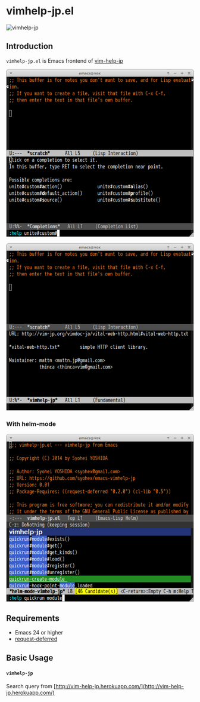 # vimhelp-jp.el

![vimhelp-jp](image/vimhelp-jp.png)


## Introduction
`vimhelp-jp.el` is Emacs frontend of [vim-help-jp](http://vim-help-jp.herokuapp.com/)

![vimhelp-jp1](image/vimhelp-jp1.png)

![vimhelp-jp2](image/vimhelp-jp2.png)

### With helm-mode

![vimhelp-jp3](image/vimhelp-jp3.png)


## Requirements

* Emacs 24 or higher
* [request-deferred](https://github.com/tkf/emacs-request)


## Basic Usage

#### `vimhelp-jp`

Search query from [http://vim-help-jp.herokuapp.com/](http://vim-help-jp.herokuapp.com/)
